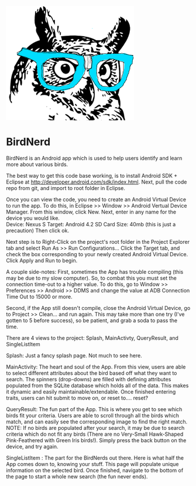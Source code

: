 ![A Silly Owl With Glasses on its face](/res/drawable-hdpi/logo.png "Hoo Dat?")



BirdNerd
========
BirdNerd is an Android app which is used to help users identify and learn more about various birds.  


The best way to get this code base working, is to install Android SDK + Eclipse at http://developer.android.com/sdk/index.html.  Next, pull the code repo from git, and import to root folder in Eclipse.

Once you can view the code, you need to create an Android Virtual Device to run the app.  To do this, in Eclipse >> Window >> Android Vertual Device Manager.  From this window, click New.  Next, enter in any name for the device you would like.  
Device: Nexus S
Target: Android 4.2
SD Card Size: 40mb (this is just a precaution)
Then click ok.

Next step is to Right-Click on the project's root folder in the Project Explorer tab and select Run As >> Run Configurations...
Click the Target tab, and check the box corresponding to your newly created Android Virtual Device.  Click Apply and Run to begin.

A couple side-notes: 
First, sometimes the App has trouble compiling (this may be due to my slow computer).  So, to combat this you must set the connection time-out to a higher value.
To do this, go to Window >> Preferences >> Android >> DDMS and change the value at ADB Connection Time Out to 15000 or more.

Second, if the App still doesn't compile, close the Android Virtual Device, go to Project >> Clean... and run again.
This may take more than one try (I've gotten to 5 before success), so be patient, and grab a soda to pass the time.



There are 4 views to the project: Splash, MainActivty, QueryResult, and SingleListItem

Splash:  Just a fancy splash page.  Not much to see here.

MainActivity:  The heart and soul of the App.  From this view, users are able to select different attributes about the bird based off what they want to search.  The spinners (drop-downs) are filled with defining attributes populated from the SQLite database which holds all of the data.  This makes it dynamic and easily maintainable/extendable.  Once finished entering traits, users can hit submit to move on, or reset to.... reset?

QueryResult:  The fun part of the App.  This is where you get to see which birds fit your criteria.  Users are able to scroll through all the birds which match, and can easily see the corresponding image to find the right match.  NOTE: If no birds are populated after your search, it may be due to search criteria which do not fit any birds (There are no Very-Small Hawk-Shaped Pink-Feathered with Green Iris birds!).  Simply press the back button on the device, and try again.

SingleListItem : The part for the BirdNerds out there.  Here is what half the App comes down to, knowing your stuff.  This page will populate unique information on the selected bird.  Once finished, navigate to the bottom of the page to start a whole new search (the fun never ends).
